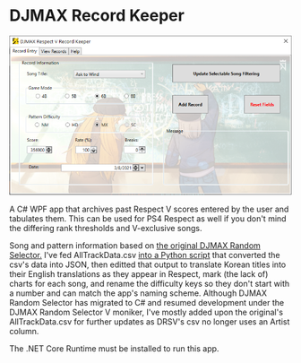 # DJMAX Record Keeper
![Add record preview](Images/preview_main.png)

A C# WPF app that archives past Respect V scores entered by the user and tabulates them.
This can be used for PS4 Respect as well if you don't mind the differing rank thresholds and V-exclusive songs.

Song and pattern information based on [the original DJMAX Random Selector.](https://github.com/wowvv0w/DJMAX_Random_Selector)
I've fed AllTrackData.csv [into a Python script](Data/bool_tracks.py) that converted the csv's data into JSON, then editted that output to translate Korean titles into their English translations as they appear in Respect, mark (the lack of) charts for each song, and rename the difficulty keys so they don't start with a number and can match the app's naming scheme.
Although DJMAX Random Selector has migrated to C# and resumed development under the DJMAX Random Selector V moniker, I've mostly added upon the original's AllTrackData.csv for further updates as DRSV's csv no longer uses an Artist column. 

The .NET Core Runtime must be installed to run this app.
